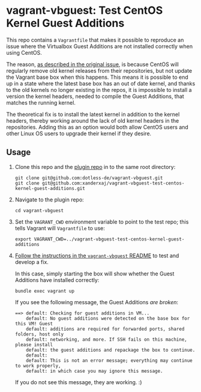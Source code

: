 # vagrant-vbguest: Test CentOS Kernel Guest Additions

This repo contains a `Vagrantfile` that makes it possible to reproduce an issue where the Virtualbox Guest Additions are not installed correctly when using CentOS.

The reason, [as described in the original issue][original-issue], is because CentOS will regularly remove old kernel releases from their repositories, but not update the Vagrant base box when this happens.  This means it is possible to end up in a state where the latest base box has an out of date kernel, and thanks to the old kernels no longer existing in the repos, it is impossible to install a version the kernel headers, needed to compile the Guest Additions, that matches the running kernel.

The theoretical fix is to install the latest kernel in addition to the kernel headers, thereby working around the lack of old kernel headers in the repositories.  Adding this as an option would both allow CentOS users and other Linux OS users to upgrade their kernel if they desire.

[original-issue]: https://github.com/dotless-de/vagrant-vbguest/issues/297

## Usage

1.  Clone this repo and the [plugin repo][vbguest] in to the same root directory:

    ```
    git clone git@github.com:dotless-de/vagrant-vbguest.git
    git clone git@github.com:xanderxaj/vagrant-vbguest-test-centos-kernel-guest-additions.git
    ```

2.  Navigate to the plugin repo:

    ```
    cd vagrant-vbguest
    ```

3.  Set the `VAGRANT_CWD` environment variable to point to the test repo; this tells Vagrant will `Vagrantfile` to use:

    ```
    export VAGRANT_CWD=../vagrant-vbguest-test-centos-kernel-guest-additions
    ```

4.  [Follow the instructions in the `vagrant-vbguest` README][vbguest] to test and develop a fix.

    In this case, simply starting the box will show whether the Guest Additions have installed correctly:

    ```
    bundle exec vagrant up
    ```

    If you see the following message, the Guest Additions *are broken*:

    ```
    ==> default: Checking for guest additions in VM...
        default: No guest additions were detected on the base box for this VM! Guest
        default: additions are required for forwarded ports, shared folders, host only
        default: networking, and more. If SSH fails on this machine, please install
        default: the guest additions and repackage the box to continue.
        default:
        default: This is not an error message; everything may continue to work properly,
        default: in which case you may ignore this message.
    ```

    If you do not see this message, they are working. :)


[vbguest]: https://github.com/dotless-de/vagrant-vbguest
